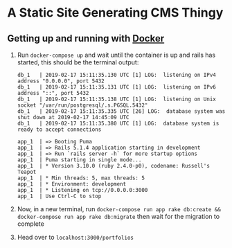 A Static Site Generating CMS Thingy
====================================

## Getting up and running with [Docker](https://www.docker.com/)
1. Run `docker-compose up` and wait until the container is up and rails has started, this should be the terminal output:

    ```
    db_1   | 2019-02-17 15:11:35.130 UTC [1] LOG:  listening on IPv4 address "0.0.0.0", port 5432
    db_1   | 2019-02-17 15:11:35.131 UTC [1] LOG:  listening on IPv6 address "::", port 5432
    db_1   | 2019-02-17 15:11:35.138 UTC [1] LOG:  listening on Unix socket "/var/run/postgresql/.s.PGSQL.5432"
    db_1   | 2019-02-17 15:11:35.335 UTC [26] LOG:  database system was shut down at 2019-02-17 14:45:09 UTC
    db_1   | 2019-02-17 15:11:35.380 UTC [1] LOG:  database system is ready to accept connections
    ```

    ```
    app_1  | => Booting Puma
    app_1  | => Rails 5.1.4 application starting in development 
    app_1  | => Run `rails server -h` for more startup options
    app_1  | Puma starting in single mode...
    app_1  | * Version 3.10.0 (ruby 2.4.0-p0), codename: Russell's Teapot
    app_1  | * Min threads: 5, max threads: 5
    app_1  | * Environment: development
    app_1  | * Listening on tcp://0.0.0.0:3000
    app_1  | Use Ctrl-C to stop
    ```

2. Now, in a new terminal, run `docker-compose run app rake db:create && docker-compose run app rake db:migrate` then wait for the migration to complete
3. Head over to `localhost:3000/portfolios`